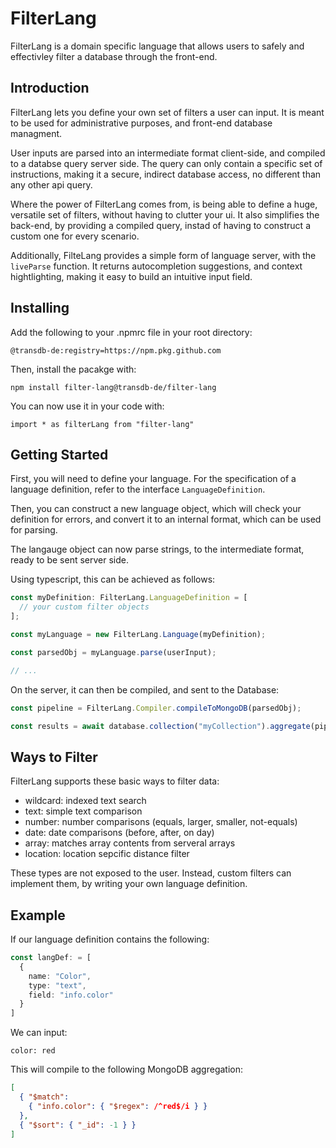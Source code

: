 # FilterLang

FilterLang is a domain specific language that allows users to safely and effectivley filter a database through the front-end.

## Introduction

FilterLang lets you define your own set of filters a user can input. It is meant to be used for administrative purposes, and front-end database managment.

User inputs are parsed into an intermediate format client-side, and compiled to a databse query server side.
The query can only contain a specific set of instructions, making it a secure, indirect database access, no different than any other api query.

Where the power of FilterLang comes from, is being able to define a huge, versatile set of filters, without having to clutter your ui.
It also simplifies the back-end, by providing a compiled query, instad of having to construct a custom one for every scenario.

Additionally, FilteLang provides a simple form of language server, with the `liveParse` function.
It returns autocompletion suggestions, and context hightlighting, making it easy to build an intuitive input field.

## Installing

Add the following to your .npmrc file in your root directory:

`@transdb-de:registry=https://npm.pkg.github.com`

Then, install the pacakge with:

`npm install filter-lang@transdb-de/filter-lang`

You can now use it in your code with:

`import * as filterLang from "filter-lang"`

## Getting Started

First, you will need to define your language. For the specification of a language definition, refer to the interface `LanguageDefinition`.

Then, you can construct a new language object, which will check your definition for errors, and convert it to an internal format, which can be used for parsing.

The langauge object can now parse strings, to the intermediate format, ready to be sent server side.

Using typescript, this can be achieved as follows:

```ts
const myDefinition: FilterLang.LanguageDefinition = [
  // your custom filter objects
];

const myLanguage = new FilterLang.Language(myDefinition);

const parsedObj = myLanguage.parse(userInput);

// ...
```

On the server, it can then be compiled, and sent to the Database:

```ts
const pipeline = FilterLang.Compiler.compileToMongoDB(parsedObj);

const results = await database.collection("myCollection").aggregate(pipeline).toArray();
```

## Ways to Filter

FilterLang supports these basic ways to filter data:

* wildcard: indexed text search
* text: simple text comparison
* number: number comparisons (equals, larger, smaller, not-equals)
* date: date comparisons (before, after, on day)
* array: matches array contents from serveral arrays
* location: location sepcific distance filter

These types are not exposed to the user. Instead, custom filters can implement them, by writing your own language definition.

## Example

If our language definition contains the following:

```ts
const langDef: = [
  {
    name: "Color",
    type: "text",
    field: "info.color"
  }
]
```

We can input:

`color: red`

This will compile to the following MongoDB aggregation:

```json
[
  { "$match":
    { "info.color": { "$regex": /^red$/i } } 
  },
  { "$sort": { "_id": -1 } }
]
```
